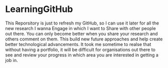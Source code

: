 # LearningGitHub
This Reporsitory is just to refresh my GitHub, so I can use it later for all the new research I wanna Engage in which I want to Share with other people out there. You can only become better when you share your research and others comment on them. This build new future approaches and help create better technological advancements. It took me sometime to realse that without having a portfolio, it will be difficult for organisations out there to see and review your progress in which area you are interested in getting a job in.
